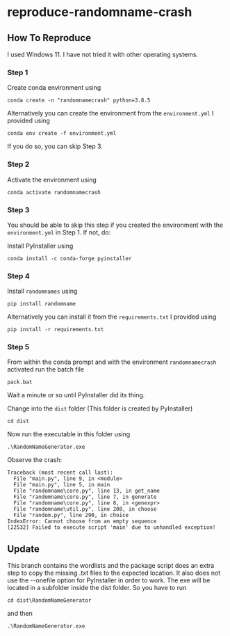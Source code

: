 # reproduce-randomname-crash

## How To Reproduce

I used Windows 11. I have not tried it with other operating systems.

### Step 1
Create conda environment using
```
conda create -n "randomnamecrash" python=3.8.5
```

Alternatively you can create the environment from the `environment.yml` I provided using
```
conda env create -f environment.yml
```
If you do so, you can skip Step 3.

### Step 2

Activate the environment using 

```
conda activate randomnamecrash
```

### Step 3
You should be able to skip this step if you created the environment with the `environment.yml` in Step 1. If not, do:


Install PyInstaller using 
```
conda install -c conda-forge pyinstaller
```

### Step 4
Install `randomnames` using 

```
pip install randomname
```

Alternatively you can install it from the `requirements.txt` I provided using

```
pip install -r requirements.txt
```

### Step 5

From within the conda prompt and with the environment `randomnamecrash` activated run the batch file 

```
pack.bat
```

Wait a minute or so until PyInstaller did its thing.

Change into the `dist` folder (This folder is created by PyInstaller)

```
cd dist
```
Now run the executable in this folder using

```
.\RandomNameGenerator.exe
```

Observe the crash:
```
Traceback (most recent call last):
  File "main.py", line 9, in <module>
  File "main.py", line 5, in main
  File "randomname\core.py", line 13, in get_name
  File "randomname\core.py", line 7, in generate
  File "randomname\core.py", line 8, in <genexpr>
  File "randomname\util.py", line 208, in choose
  File "random.py", line 290, in choice
IndexError: Cannot choose from an empty sequence
[22532] Failed to execute script 'main' due to unhandled exception!
```

## Update

This branch contains the wordlists and the package script does an extra step to copy the missing .txt files to the expected location. 
It also does not use the --onefile option for PyInstaller in order to work. The exe will be located in a subfolder inside the dist folder. 
So you have to run 
```
cd dist\RandomNameGenerator
```
and then 
```
.\RandomNameGenerator.exe
```